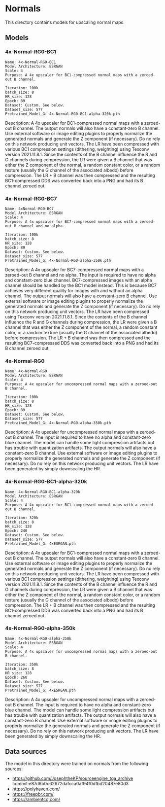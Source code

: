 # Normals

This directory contains models for upscaling normal maps.

## Models

### 4x-Normal-RG0-BC1

```
Name: 4x-Normal-RG0-BC1
Model Architecture: ESRGAN
Scale: 4
Purpose: A 4x upscaler for BC1-compressed normal maps with a zeroed-out B channel.

Iteration: 100k
batch_size: 8
HR_size: 128
Epoch: 89
Dataset: Custom. See below.
Dataset_size: 577
Pretrained_Model_G: 4x-Normal-RG0-BC1-alpha-320k.pth
```

Description: A 4x upscaler for BC1-compressed normal maps with a zeroed-out B channel.
The output normals will also have a constant-zero B channel. Use external software or image editing plugins to properly normalize the generated normals and generate the Z component (if necessary). Do no rely on this network producing unit vectors.
The LR have been compressed with various BC1 compression settings (dithering, weighting) using Texconv version 2021.11.8.1. Since the contents of the B channel influence the R and G channels during compression, the LR were given a B channel that was either the Z component of the normal, a random constant color, or a random texture (usually the G channel of the associated albedo) before compression. The LR + B channel was then compressed and the resulting BC1-compressed DDS was converted back into a PNG and had its B channel zeroed out.

### 4x-Normal-RG0-BC7

```
Name: 4xNormal-RG0-BC7
Model Architecture: ESRGAN
Scale: 4
Purpose: A 4x upscaler for BC7-compressed normal maps with a zeroed-out B channel and no alpha.

Iteration: 100k
batch_size: 8
HR_size: 128
Epoch: 89
Dataset: Custom. See below.
Dataset_size: 577
Pretrained_Model_G: 4x-Normal-RG0-alpha-350k.pth
```

Description: A 4x upscaler for BC7-compressed normal maps with a zeroed-out B channel and no alpha.
The input is required to have no alpha and constant-zero blue channel. BC7-compressed images with an alpha channel should be handled by the BC1 model instead. This is because BC7 achieves very different quality for images with and without an alpha channel.
The output normals will also have a constant-zero B channel. Use external software or image editing plugins to properly normalize the generated normals and generate the Z component (if necessary). Do no rely on this network producing unit vectors.
The LR have been compressed using Texconv version 2021.11.8.1. Since the contents of the B channel influence the R and G channels during compression, the LR were given a B channel that was either the Z component of the normal, a random constant color, or a random texture (usually the G channel of the associated albedo) before compression. The LR + B channel was then compressed and the resulting BC7-compressed DDS was converted back into a PNG and had its B channel zeroed out.

### 4x-Normal-RG0

```
Name: 4x-Normal-RG0
Model Architecture: ESRGAN
Scale: 4
Purpose: A 4x upscaler for uncompressed normal maps with a zeroed-out B channel.

Iteration: 100k
batch_size: 8
HR_size: 128
Epoch: 89
Dataset: Custom. See below.
Dataset_size: 577
Pretrained_Model_G: 4x-Normal-RG0-alpha-350k.pth
```

Description: A 4x upscaler for uncompressed normal maps with a zeroed-out B channel.
The input is required to have no alpha and constant-zero blue channel. The model can handle some light compression artifacts but has trouble with quantization artifacts.
The output normals will also have a constant-zero B channel. Use external software or image editing plugins to properly normalize the generated normals and generate the Z component (if necessary). Do no rely on this network producing unit vectors.
The LR have been generated by simply downscaling the HR.

### 4x-Normal-RG0-BC1-alpha-320k

```
Name: 4x-Normal-RG0-BC1-alpha-320k
Model Architecture: ESRGAN
Scale: 4
Purpose: A 4x upscaler for BC1-compressed normal maps with a zeroed-out B channel.

Iteration: 320k
batch_size: 8
HR_size: 128
Epoch: 240
Dataset: Custom. See below.
Dataset_size: 577
Pretrained_Model_G: 4xESRGAN.pth
```

Description: A 4x upscaler for BC1-compressed normal maps with a zeroed-out B channel.
The output normals will also have a constant-zero B channel. Use external software or image editing plugins to properly normalize the generated normals and generate the Z component (if necessary). Do no rely on this network producing unit vectors.
The LR have been compressed with various BC1 compression settings (dithering, weighting) using Texconv version 2021.11.8.1. Since the contents of the B channel influence the R and G channels during compression, the LR were given a B channel that was either the Z component of the normal, a random constant color, or a random texture (usually the G channel of the associated albedo) before compression. The LR + B channel was then compressed and the resulting BC1-compressed DDS was converted back into a PNG and had its B channel zeroed out.

### 4x-Normal-RG0-alpha-350k

```
Name: 4x-Normal-RG0-alpha-350k
Model Architecture: ESRGAN
Scale: 4
Purpose: A 4x upscaler for uncompressed normal maps with a zeroed-out B channel.

Iteration: 350k
batch_size: 8
HR_size: 128
Epoch: 260
Dataset: Custom. See below.
Dataset_size: 577
Pretrained_Model_G: 4xESRGAN.pth
```

Description: A 4x upscaler for uncompressed normal maps with a zeroed-out B channel.
The input is required to have no alpha and constant-zero blue channel. The model can handle some light compression artifacts but has trouble with quantization artifacts.
The output normals will also have a constant-zero B channel. Use external software or image editing plugins to properly normalize the generated normals and generate the Z component (if necessary). Do no rely on this network producing unit vectors.
The LR have been generated by simply downscaling the HR.


## Data sources

The model in this directory were trained on normals from the following sources:

- https://github.com/JosephtheKP/sourceengine_tga_archive commit:e87d6b0c62672dafcca0af94f0dfbd20487e80d3
- https://polyhaven.com/
- https://freepbr.com/
- https://ambientcg.com/

